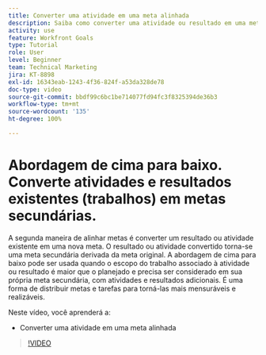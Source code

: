 ```yaml
---
title: Converter uma atividade em uma meta alinhada
description: Saiba como converter uma atividade ou resultado em uma meta alinhada no [!DNL   Goals].
activity: use
feature: Workfront Goals
type: Tutorial
role: User
level: Beginner
team: Technical Marketing
jira: KT-8898
exl-id: 16343eab-1243-4f36-824f-a53da328de78
doc-type: video
source-git-commit: bbdf99c6bc1be714077fd94fc3f8325394de36b3
workflow-type: tm+mt
source-wordcount: '135'
ht-degree: 100%

---
```


# Abordagem de cima para baixo. Converte atividades e resultados existentes (trabalhos) em metas secundárias.

A segunda maneira de alinhar metas é converter um resultado ou atividade existente em uma nova meta. O resultado ou atividade convertido torna-se uma meta secundária derivada da meta original. A abordagem de cima para baixo pode ser usada quando o escopo do trabalho associado à atividade ou resultado é maior que o planejado e precisa ser considerado em sua própria meta secundária, com atividades e resultados adicionais. É uma forma de distribuir metas e tarefas para torná-las mais mensuráveis e realizáveis.

Neste vídeo, você aprenderá a:

* Converter uma atividade em uma meta alinhada

>[!VIDEO](https://video.tv.adobe.com/v/335192/?quality=12&learn=on&enablevpops=1)

